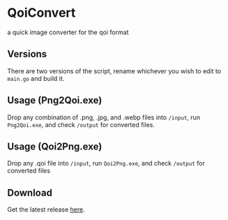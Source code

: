 # QoiConvert
a quick image converter for the qoi format

## Versions
There are two versions of the script, rename whichever you wish to edit to `main.go` and build it.

## Usage (Png2Qoi.exe)
Drop any combination of .png, .jpg, and .webp files into `/input`, run `Png2Qoi.exe`, and check `/output` for converted files.

## Usage (Qoi2Png.exe)
Drop any .qoi file into `/input`, run `Qoi2Png.exe`, and check `/output` for converted files

## Download
Get the latest release [here](https://github.com/aegiscarr/QoiConvert/releases/latest).
